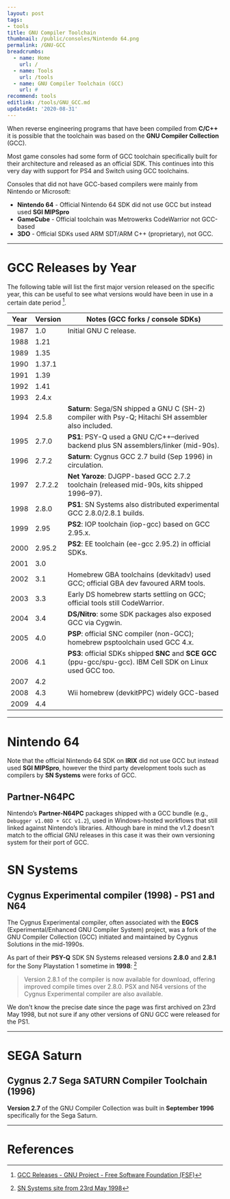 ```yaml
---
layout: post
tags: 
- tools
title: GNU Compiler Toolchain
thumbnail: /public/consoles/Nintendo 64.png
permalink: /GNU-GCC
breadcrumbs:
  - name: Home
    url: /
  - name: Tools
    url: /tools
  - name: GNU Compiler Toolchain (GCC)
    url: #
recommend: tools
editlink: /tools/GNU_GCC.md
updatedAt: '2020-08-31'
---
```


When reverse engineering programs that have been compiled from **C/C++** it is possible that the toolchain was based on the **GNU Compiler Collection** (GCC).

Most game consoles had some form of GCC toolchain specifically built for their architecture and released as an official SDK. This continues into this very day with support for PS4 and Switch using GCC toolchains.

Consoles that did not have GCC-based compilers were mainly from Nintendo or Microsoft:
* **Nintendo 64** - Official Nintendo 64 SDK did not use GCC but instead used **SGI MIPSpro**
* **GameCube** - Official toolchain was Metrowerks CodeWarrior not GCC-based
* **3DO** - Official SDKs used ARM SDT/ARM C++ (proprietary), not GCC.

---
# GCC Releases by Year
The following table will list the first major version released on the specific year, this can be useful to see what versions would have been in use in a certain date period [^2].

| Year | Version   | Notes (GCC forks / console SDKs) |
| --- | --- | ---
| 1987 | 1.0       | Initial GNU C release. |
| 1988 | 1.21      |  |
| 1989 | 1.35      |  |
| 1990 | 1.37.1    |  |
| 1991 | 1.39      |  |
| 1992 | 1.41      |  |
| 1993 | 2.4.x     |  |
| 1994 | 2.5.8     | **Saturn**: Sega/SN shipped a GNU C (SH-2) compiler with Psy-Q; Hitachi SH assembler also included. |
| 1995 | 2.7.0     | **PS1**: PSY-Q used a GNU C/C++–derived backend plus SN assemblers/linker (mid-90s). |
| 1996 | 2.7.2     | **Saturn**: Cygnus GCC 2.7 build (Sep 1996) in circulation. |
| 1997 | 2.7.2.2   | **Net Yaroze**: DJGPP-based GCC 2.7.2 toolchain (released mid-90s, kits shipped 1996–97). |
| 1998 | 2.8.0     | **PS1**: SN Systems also distributed experimental GCC 2.8.0/2.8.1 builds. |
| 1999 | 2.95      | **PS2**: IOP toolchain (iop-gcc) based on GCC 2.95.x. |
| 2000 | 2.95.2    | **PS2**: EE toolchain (ee-gcc 2.95.2) in official SDKs. |
| 2001 | 3.0       |  |
| 2002 | 3.1       | Homebrew GBA toolchains (devkitadv) used GCC; official GBA dev favoured ARM tools. |
| 2003 | 3.3       | Early DS homebrew starts settling on GCC; official tools still CodeWarrior. |
| 2004 | 3.4       | **DS/Nitro**: some SDK packages also exposed GCC via Cygwin. |
| 2005 | 4.0       | **PSP**: official SNC compiler (non-GCC); homebrew psptoolchain used GCC 4.x. |
| 2006 | 4.1       | **PS3**: official SDKs shipped **SNC** and **SCE GCC** (ppu-gcc/spu-gcc). IBM Cell SDK on Linux used GCC too. |
| 2007 | 4.2       |  |
| 2008 | 4.3       | Wii homebrew (devkitPPC) widely GCC-based |
| 2009 | 4.4       |  |


---
# Nintendo 64
Note that the official Nintendo 64 SDK on **IRIX** did not use GCC but instead used **SGI MIPSpro**, however the third party development tools such as compilers by **SN Systems** were forks of GCC.

## Partner-N64PC 
Nintendo’s **Partner-N64PC** packages shipped with a GCC bundle (e.g., `Debugger v1.08D + GCC v1.2`), used in Windows-hosted workflows that still linked against Nintendo’s libraries. Although bare in mind the v1.2 doesn't match to the official GNU releases in this case it was their own versioning system for their port of GCC.

# SN Systems

## Cygnus Experimental compiler (1998) - PS1 and N64

The Cygnus Experimental compiler, often associated with the **EGCS** (Experimental/Enhanced GNU Compiler System) project, was a fork of the GNU Compiler Collection (GCC) initiated and maintained by Cygnus Solutions in the mid-1990s.

As part of their **PSY-Q** SDK SN Systems released versions **2.8.0** and **2.8.1** for the Sony Playstation 1 sometime in **1998**: [^1]
> Version 2.8.1 of the compiler is now available for download, offering improved compile times over 2.8.0. PSX and N64 versions of the Cygnus Experimental compiler are also available.

We don't know the precise date since the page was first archived on 23rd May 1998, but not sure if any other versions of GNU GCC were released for the PS1.


---
# SEGA Saturn

## Cygnus 2.7 Sega SATURN Compiler Toolchain (1996)
**Version 2.7** of the GNU Compiler Collection was built in **September 1996** specifically for the Sega Saturn.

---
# References
[^1]: [SN Systems site from 23rd May 1998](https://web.archive.org/web/19980523231120/http://www.snsys.com/snsys/default.asp)
[^2]: [GCC Releases - GNU Project - Free Software Foundation (FSF)](https://gcc.gnu.org/releases.html)

